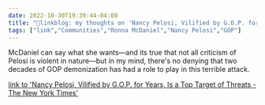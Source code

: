 ```yaml
---
date: 2022-10-30T19:39:44-04:00
title: "🔗linkblog: my thoughts on 'Nancy Pelosi, Vilified by G.O.P. for Years, Is a Top Target of Threats - The New York Times'"
tags: ["link","Communities","Ronna McDaniel","Nancy Pelosi","GOP"]
---
```

McDaniel can say what she wants—and its true that not all criticism of Pelosi is violent in nature—but in my mind, there's no denying that two decades of GOP demonization has had a role to play in this terrible attack.
 

[link to 'Nancy Pelosi, Vilified by G.O.P. for Years, Is a Top Target of Threats - The New York Times'](https://www.nytimes.com/2022/10/30/us/politics/pelosi-attack-republican-threats.html)
